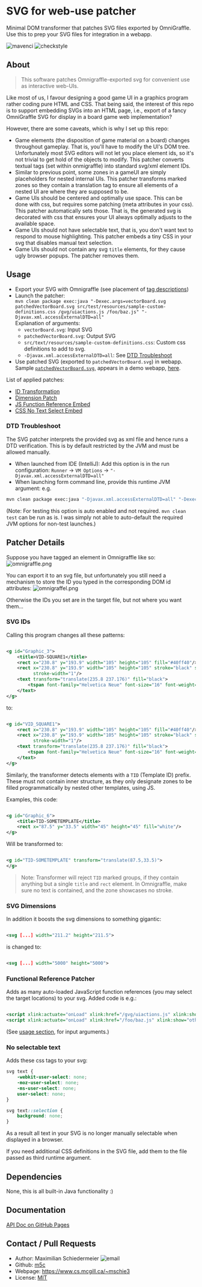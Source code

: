 # SVG for web-use patcher

Minimal DOM transformer that patches SVG files exported by OmniGraffle. Use this to prep your SVG files for integration
in a webapp.

![mavenci](https://github.com/m5c/SvgPatcher/actions/workflows/maven.yml/badge.svg)
![checkstyle](https://img.shields.io/badge/checkstyle-google-blue)

## About

> This software patches Omnigraffle-exported svg for convenient use as interactive web-UIs.

Like most of us, I favour designing a good game UI in a graphics program rather coding pure HTML and CSS.
That being said, the interest of this repo is to support embedding SVGs into an HTML page, i.e., export of a fancy
OmniGraffle SVG for display in a board game web implementation?

However, there are some caveats, which is why I set up this repo:

* Game elements (the disposition of game material on a board) changes throughout gameplay. That is, you'll have to
  modify the UI's DOM tree. Unfortunately most SVG editors will not let you place element ids, so it's not trivial to
  get hold of the objects to modify. This patcher converts textual tags (set within onmigraffle) into standard svg/xml
  element IDs.
* Similar to previous point, some zones in a gameUI are simply placeholders for nested internal UIs. This patcher
  transforms marked zones so they contain a translation tag to ensure all elements of a nested UI are where they are
  supposed to be.
* Game UIs should be centered and optimally use space. This can be done with css, but requires some patching (meta
  attributes in your css). This patcher automatically sets those. That is, the generated svg is decorated with css that
  ensures your UI always optimally adjusts to the available space.
* Game UIs should not have selectable text, that is, you don't want text to respond to mouse highlighting. This patcher
  embeds a tiny CSS in your svg that disables manual text selection.
* Game UIs should not contain any svg `title` elements, for they cause ugly browser popups. The patcher removes them.

## Usage

* Export your SVG with Omnigraffle (see placement of [tag descriptions](#patcher-details))
* Launch the patcher:  
  ```mvn clean package exec:java "-Dexec.args=vectorBoard.svg patchedVectorBoard.svg src/test/resources/sample-custom-definitions.css /gvg/uiactions.js /foo/baz.js" "-Djavax.xml.accessExternalDTD=all"```  
  Explanation of arguments:
    * ```vectorBoard.svg```: Input SVG
    * ```patchedVectorBoard.svg```: Output SVG
    * `src/text/resources/sample-custom-definitions.css`: Custom css definitions to add to svg.
    * ```-Djavax.xml.accessExternalDTD=all```: See [DTD Troubleshoot](#dtd-troubleshoot)
* Use patched SVG (exported to ```patchedVectorBoard.svg```) in webapp.  
  Sample [```patchedVectorBoard.svg```](patchedVectorBoard.svg), appears in a demo
  webapp, [here](https://github.com/kartoffelquadrat/GenericVectorGame).

List of applied patches:

* [ID Transformation](#svg-ids)
* [Dimension Patch](#svg-dimensions)
* [JS Function Reference Embed](#functional-reference-patcher)
* [CSS No Text Select Embed](#no-selectable-text)

### DTD Troubleshoot

The SVG patcher interprets the provided svg as xml file and hence runs a DTD verification. This is by default restricted
by the JVM and must be allowed manually.

* When launched from IDE (IntelliJ): Add this option is in the run
  configuration: ```Runner``` -> ```VM Options``` -> ```"-Djavax.xml.accessExternalDTD=all"```
* When launching form command line, provide this runtime JVM argument: e.g.

```bash
mvn clean package exec:java "-Djavax.xml.accessExternalDTD=all" "-Dexec.args=vectorBoard.svg patchedVectorBoard.svg src/test/resources/sample-custom-definitions.css /gvg/uiactions.js /foo/baz.js"
```  

(Note: For testing this option is auto enabled and not required. ```mvn clean test``` can be run as is. I was simply not
able to auto-default the required JVM options for non-test launches.)

## Patcher Details

Suppose you have tagged an element in Omnigraffle like so:  
![omnigraffle.png](markdown/omnigraffle.png)

You can export it to an svg file, but unfortunately you still need a mechanism to store the ID you typed in the
corresponding DOM id attributes:
![omnigraffel.png](markdown/export.png)

Otherwise the IDs you set are in the target file, but not where you want them...

### SVG IDs

Calling this program changes all these patterns:

```xml

<g id="Graphic_3">
    <title>VID-SQUARE1</title>
    <rect x="230.8" y="193.9" width="105" height="105" fill="#40ff40"/>
    <rect x="230.8" y="193.9" width="105" height="105" stroke="black" stroke-linecap="round" stroke-linejoin="round"
          stroke-width="1"/>
    <text transform="translate(235.8 237.176)" fill="black">
        <tspan font-family="Helvetica Neue" font-size="16" font-weight="400" fill="black" x="34.156" y="15">361</tspan>
    </text>
</g>
```

to:

```xml

<g id="VID_SQUARE1">
    <rect x="230.8" y="193.9" width="105" height="105" fill="#40ff40"/>
    <rect x="230.8" y="193.9" width="105" height="105" stroke="black" stroke-linecap="round" stroke-linejoin="round"
          stroke-width="1"/>
    <text transform="translate(235.8 237.176)" fill="black">
        <tspan font-family="Helvetica Neue" font-size="16" font-weight="400" fill="black" x="34.156" y="15">361</tspan>
    </text>
</g>
```

Similarly, the transformer detects elements with a `TID` (Template ID) prefix. These must not contain inner structure,
as they only designate zones to be filled programmatically by nested other templates, using JS.

Examples, this code:

```xml

<g id="Graphic_6">
    <title>TID-SOMETEMPLATE</title>
    <rect x="87.5" y="33.5" width="45" height="45" fill="white"/>
</g>
```

Will be transformed to:

```xml

<g id="TID-SOMETEMPLATE" transform="translate(87.5,33.5)">
</g>
```

> Note: Transformer will reject `TID` marked groups, if they contain anything but a single `title` and `rect` element.
> In Omnigraffle, make sure no text is contained, and the zone showcases no stroke.

### SVG Dimensions

In addition it boosts the svg dimensions to something gigantic:

```xml

<svg [...] width="211.2" height="211.5">
```

is changed to:

```xml

<svg [...] width="5000" height="5000">
```

### Functional Reference Patcher

Adds as many auto-loaded JavaScript function references (you may select the target locations) to your svg.
Added code is e.g.:

```svg

<script xlink:actuate="onLoad" xlink:href="/gvg/uiactions.js" xlink:show="other" xlink:type="simple"/>
<script xlink:actuate="onLoad" xlink:href="/foo/baz.js" xlink:show="other" xlink:type="simple"/>
```

(See [usage section](#usage), for input arguments.)

### No selectable text

Adds these css tags to your svg:

```css
svg text {
    -webkit-user-select: none;
    -moz-user-select: none;
    -ms-user-select: none;
    user-select: none;
}

svg text::selection {
    background: none;
}
```

As a result all text in your SVG is no longer manually selectable when displayed in a browser.

If you need additional CSS definitions in the SVG file, add them to the file passed as third runtime argument.

## Dependencies

None, this is all built-in Java functionality  :)

## Documentation

[API Doc on GitHub Pages](https://m5c.github.io/SvgPatcher/eu/kartoffelquadrat/svgpatcher/package-summary.html)

## Contact / Pull Requests

* Author: Maximilian Schiedermeier ![email](markdown/email.png)
* Github: [m5c](https://github.com/m5c)
* Webpage: https://www.cs.mcgill.ca/~mschie3
* License: [MIT](https://opensource.org/licenses/MIT)


